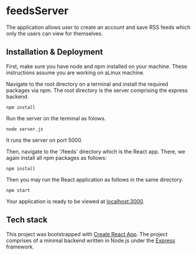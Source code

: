 # feedsServer

The application allows user to create an account and save RSS feeds which only the users can view for themselves.

## Installation & Deployment

First, make sure you have node and npm installed on your machine. These instructions assume you are working on aLinux machine.

Navigate to the root directory on a terminal and install the required packages via npm. The root directory is the server comprising the express backend.

    npm install

Run the server on the terminal as folows.

    node server.js

It runs the server on port 5000.

Then, navigate to the '/feeds' directory which is the React app. There, we again install all npm packages as follows:

    npm install

Then you may run the React application as follows in the same directory.

    npm start

Your application is ready to be viewed at [localhost:3000](http://localhost:3000).

## Tech stack

This project was bootstrapped with [Create React App](https://github.com/facebook/create-react-app). The project comprises of a minimal backend written in Node.js under the [Express](https://expressjs.com/) framework.
